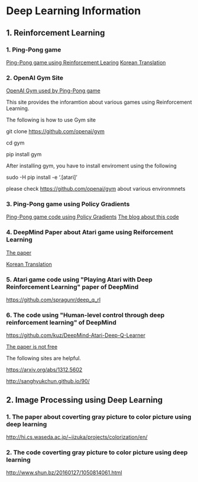 # Deep Learning Information

## 1. Reinforcement Learning

### 1. Ping-Pong game

[Ping-Pong game using Reinforcement Learing](http://karpathy.github.io/2016/05/31/rl/)
[Korean Translation](http://keunwoochoi.blogspot.kr/2016/06/andrej-karpathy.html)

### 2. OpenAI Gym Site

[OpenAI Gym used by Ping-Pong game](https://gym.openai.com/)

This site provides the inforamtion about various games using Reinforcement Learning.

The following is how to use Gym site

git clone https://github.com/openai/gym

cd gym

pip install gym

After installing gym, you have to install enviroment using the following

sudo -H pip install -e ‘.[atari]’

please check https://github.com/openai/gym about various environmnets

### 3. Ping-Pong game using Policy Gradients

[Ping-Pong game code using Policy Gradients](https://gist.github.com/karpathy/a4166c7fe253700972fcbc77e4ea32c5)
[The blog about this code](http://karpathy.github.io/2016/05/31/rl/)

### 4. DeepMind Paper about Atari game using Reiforcement Learning

[The paper](https://arxiv.org/abs/1312.5602)

[Korean Translation](http://sanghyukchun.github.io/90)

### 5. Atari game code using "Playing Atari with Deep Reinforcement Learning" paper of DeepMind

https://github.com/spragunr/deep_q_rl

### 6. The code using "Human-level control through deep reinforcement learning" of DeepMind

https://github.com/kuz/DeepMind-Atari-Deep-Q-Learner

[The paper is not free](http://www.nature.com/nature/journal/v518/n7540/full/nature14236.html)

The following sites are helpful.

https://arxiv.org/abs/1312.5602

http://sanghyukchun.github.io/90/

## 2. Image Processing using Deep Learning

### 1. The paper about coverting gray picture to color picture using deep learning

http://hi.cs.waseda.ac.jp/~iizuka/projects/colorization/en/

### 2. The code coverting gray picture to color picture using deep learning

http://www.shun.bz/20160127/1050814061.html
